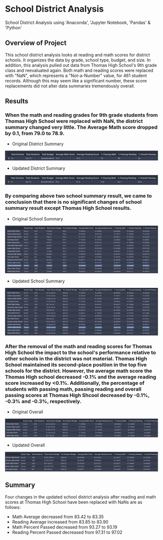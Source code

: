 # School District Analysis

School District Analysis using 'Anaconda', 'Jupyter Notebook, 'Pandas' & 'Python'

## Overview of Project

This school district analysis looks at reading and math scores for district schools. It organizes the data by grade, school type, budget, and size. In addition, this analysis pulled out data from Thomas High School's 9th grade class and reevaluated again. Both math and reading scores were replaced with "NaN", which represents a "Not-a-Number" value, for 461 student records. Although this may seem like a significant number, these score replacements did not alter data summaries tremendously overall.

## Results

### When the math and reading grades for 9th grade students from Thomas High School were replaced with NaN, the district summary changed very little. The Average Math score dropped by 0.1, from 79.0 to 78.9.

- Original District Summary

![Original District Summary](https://github.com/albertomontilla17/school_district_analysis/blob/main/Resources/original_district_summary.png)

- Updated District Summary

![Updatedn District Summary](https://github.com/albertomontilla17/school_district_analysis/blob/main/Resources/district_summary_noTHS.png)

### By comparing above two school summary result, we came to conclusion that there is no significant changes of school summary result except Thomas High School results.

- Original School Summary

![Original School Summary](https://github.com/albertomontilla17/school_district_analysis/blob/main/Resources/original_school_summary.png)

- Updated School Summary

![Updated School Summary](https://github.com/albertomontilla17/school_district_analysis/blob/main/Resources/school_summary_noTHS.png)


### After the removal of the math and reading scores for Thomas High School the impact to the school's performance relative to other schools in the district was not material. Thomas High School maintained its second-place position in the top five schools for the district. However, the average math score the Thomas High school decreased -0.1% and the average reading score increased by <0.1%. Additionally, the percentage of students with passing math, passing reading and overall passing scores at Thomas High Shcool decreased by -0.1%, -0.3% and -0.3%, respectively.

- Original Overall

![Original Overall](https://github.com/albertomontilla17/school_district_analysis/blob/main/Resources/original_overall.png)

- Updated Overall

![Overall No THS](https://github.com/albertomontilla17/school_district_analysis/blob/main/Resources/overall_noTHS.png)

## Summary

Four changes in the updated school district analysis after reading and math scores at Thomas High School have been replaced with NaNs are as follows:

- Math Average decreased from 83.42 to 83.35
- Reading Average increased from 83.85 to 83.90
- Math Percent Passed decreased from 93.27 to 93.19
- Reading Percent Passed decreased from 97.31 to 97.02
